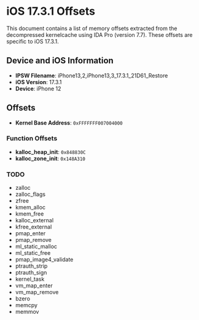 # iOS 17.3.1 Offsets

This document contains a list of memory offsets extracted from the decompressed kernelcache using IDA Pro (version 7.7). These offsets are specific to iOS 17.3.1.

## Device and iOS Information

- **IPSW Filename**: iPhone13,2,iPhone13,3_17.3.1_21D61_Restore
- **iOS Version**: 17.3.1
- **Device**: iPhone 12

## Offsets

- **Kernel Base Address**: `0xFFFFFFF007004000`

### Function Offsets

- **kalloc_heap_init**: `0x848830C`
- **kalloc_zone_init**: `0x148A310`

### TODO
- zalloc
- zalloc_flags
- zfree
- kmem_alloc
- kmem_free
- kalloc_external
- kfree_external
- pmap_enter
- pmap_remove
- ml_static_malloc
- ml_static_free
- pmap_image4_validate
- ptrauth_strip
- ptrauth_sign
- kernel_task
- vm_map_enter
- vm_map_remove
- bzero
- memcpy
- memmov

